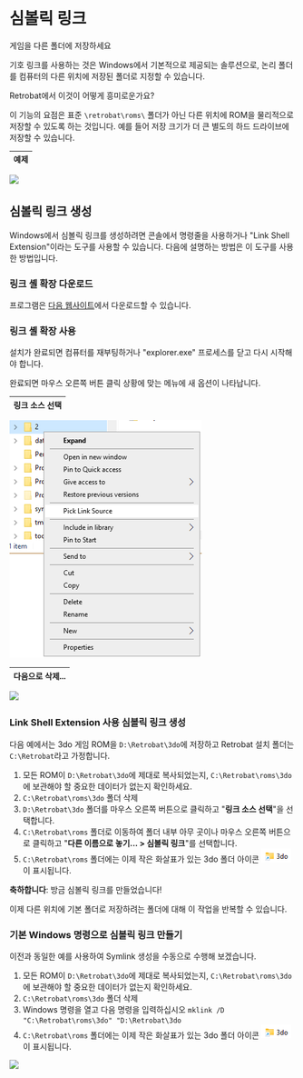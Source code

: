 # 심볼릭 링크

게임을 다른 폴더에 저장하세요

기호 링크를 사용하는 것은 Windows에서 기본적으로 제공되는 솔루션으로, 논리 폴더를 컴퓨터의 다른 위치에 저장된 폴더로 지정할 수 있습니다.

Retrobat에서 이것이 어떻게 흥미로운가요?

이 기능의 요점은 표준 `\retrobat\roms\` 폴더가 아닌 다른 위치에 ROM을 물리적으로 저장할 수 있도록 하는 것입니다. 예를 들어 저장 크기가 더 큰 별도의 하드 드라이브에 저장할 수 있습니다.

|예제|
|:-:|
![](./01.avif)

## 심볼릭 링크 생성

Windows에서 심볼릭 링크를 생성하려면 콘솔에서 명령줄을 사용하거나 "Link Shell Extension"이라는 도구를 사용할 수 있습니다. 다음에 설명하는 방법은 이 도구를 사용한 방법입니다.

### 링크 셸 확장 다운로드

프로그램은 [다음 웹사이트](https://schinagl.priv.at/nt/hardlinkshellext/linkshellextension.html#download)에서 다운로드할 수 있습니다.

### 링크 셸 확장 사용

설치가 완료되면 컴퓨터를 재부팅하거나 "explorer.exe" 프로세스를 닫고 다시 시작해야 합니다.

완료되면 마우스 오른쪽 버튼 클릭 상황에 맞는 메뉴에 새 옵션이 나타납니다.

| 링크 소스 선택 |
|:-:|
![](./02.png)

| 다음으로 삭제... |
|:-:|
![](./03.avif)

### Link Shell Extension 사용 심볼릭 링크 생성

다음 예에서는 3do 게임 ROM을 `D:\Retrobat\3do`에 저장하고 Retrobat 설치 폴더는 `C:\Retrobat`라고 가정합니다.

1. 모든 ROM이 `D:\Retrobat\3do`에 제대로 복사되었는지, `C:\Retrobat\roms\3do`에 보관해야 할 중요한 데이터가 없는지 확인하세요.
2. `C:\Retrobat\roms\3do` 폴더 삭제
3. `D:\Retrobat\3do` 폴더를 마우스 오른쪽 버튼으로 클릭하고 "**링크 소스 선택**"을 선택합니다.
4. `C:\Retrobat\roms` 폴더로 이동하여 폴더 내부 아무 곳이나 마우스 오른쪽 버튼으로 클릭하고 "**다른 이름으로 놓기... > 심볼릭 링크**"를 선택합니다.
5. `C:\Retrobat\roms` 폴더에는 이제 작은 화살표가 있는 3do 폴더 아이콘 ![](./3do.png) 이 표시됩니다.

**축하합니다**: 방금 심볼릭 링크를 만들었습니다!

이제 다른 위치에 기본 폴더로 저장하려는 폴더에 대해 이 작업을 반복할 수 있습니다.

### 기본 Windows 명령으로 심볼릭 링크 만들기

이전과 동일한 예를 사용하여 Symlink 생성을 수동으로 수행해 보겠습니다.

1. 모든 ROM이 `D:\Retrobat\3do`에 제대로 복사되었는지, `C:\Retrobat\roms\3do`에 보관해야 할 중요한 데이터가 없는지 확인하세요.
2. `C:\Retrobat\roms\3do` 폴더 삭제
3. Windows 명령을 열고 다음 명령을 입력하십시오
 ```mklink /D "C:\Retrobat\roms\3do" "D:\Retrobat\3do```
4. `C:\Retrobat\roms` 폴더에는 이제 작은 화살표가 있는 3do 폴더 아이콘 ![](./3do.png) 이 표시됩니다.

![](./04.avif)

